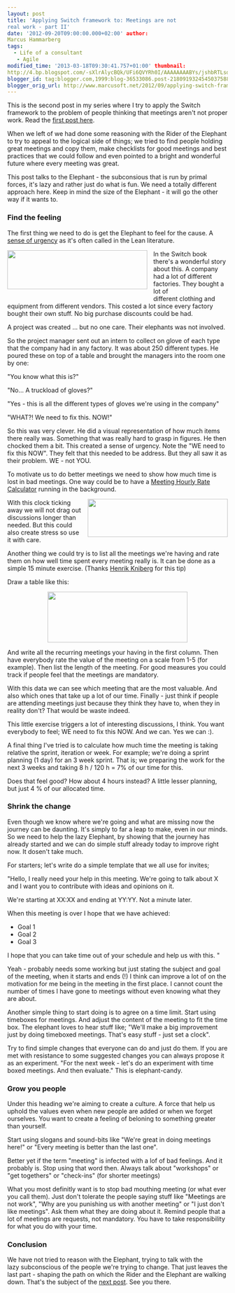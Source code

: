 ```yaml
---
layout: post
title: 'Applying Switch framework to: Meetings are not
real work - part II'
date: '2012-09-20T09:00:00.000+02:00' author:
Marcus Hammarberg
tags:
  - Life of a consultant
   - Agile
modified_time: '2013-03-18T09:30:41.757+01:00' thumbnail:
http://4.bp.blogspot.com/-sXlrAlycBQk/UFi6QVYRh0I/AAAAAAAABYs/jshbRTLsdsc/s72-c/Screen+Shot+2012-09-18+at+20.15.11.png
blogger_id: tag:blogger.com,1999:blog-36533086.post-2180919324545037588
blogger_orig_url: http://www.marcusoft.net/2012/09/applying-switch-framework-to-meetings_20.html
---
```



<div dir="ltr" style="text-align: left;" trbidi="on">


This is the second post in my series where I try to apply the Switch
framework to the problem of people thinking that meetings aren't not
proper work. Read the <a
href="http://www.marcusoft.net/2012/09/applying-switch-framework-to-meetings.html"
target="_blank">first post here</a>.

When we left of we had done some reasoning with the Rider of the
Elephant to try to appeal to the logical side of things; we tried to
find people holding great meetings and copy them, make checklists for
good meetings and best practices that we could follow and even pointed
to a bright and wonderful future where every meeting was great.

This post talks to the Elephant - the subconsious that is run by primal
forces, it's lazy and rather just do what is fun. We need a totally
different approach here. Keep in mind the size of the Elephant - it will
go the other way if it wants to.


### Find the feeling

<div>

The first thing we need to do is get the Elephant to feel for the cause.
A <a
href="http://www.businessinsider.com/where-is-your-sense-of-urgency-take-6-steps-to-get-your-company-moving-2010-10?op=1"
target="_blank">sense of urgency</a> as it's often called in the
Lean literature. 

</div>

<div>



</div>

<div>

<div class="separator" style="clear: both; text-align: center;">

<a
href="http://4.bp.blogspot.com/-sXlrAlycBQk/UFi6QVYRh0I/AAAAAAAABYs/jshbRTLsdsc/s1600/Screen+Shot+2012-09-18+at+20.15.11.png"
data-imageanchor="1"
style="clear: left; float: left; margin-bottom: 1em; margin-right: 1em;"><img
src="http://4.bp.blogspot.com/-sXlrAlycBQk/UFi6QVYRh0I/AAAAAAAABYs/jshbRTLsdsc/s320/Screen+Shot+2012-09-18+at+20.15.11.png"
data-border="0" width="320" height="89" /></a>

</div>

In the Switch book there's a wonderful story about this. A company had a
lot of different factories. They bought a lot of different clothing and
equipment from different vendors. This costed a lot since every factory
bought their own stuff. No big purchase discounts could be had. 

</div>

<div>

A project was created ... but no one care. Their elephants was not
involved. 

</div>

<div>

So the project manager sent out an intern to collect on glove of each
type that the company had in any factory. It was about 250 different
types. He poured these on top of a table and brought the managers into
the room one by one:

</div>

<div>

"You know what this is?"

</div>

<div>

"No... A truckload of gloves?"

</div>

<div>

"Yes - this is all the different types of gloves we're using in the
company"

</div>

<div>

"WHAT?! We need to fix this. NOW!"

</div>

<div>



</div>

<div>

So this was very clever. He did a visual representation of how much
items there really was. Something that was really hard to grasp in
figures. He then chocked them a bit. This created a sense of urgency.
Note the "WE need to fix this NOW". They felt that this needed to be
address. But they all saw it as their problem. WE - not YOU. 

</div>

<div>



</div>

<div>

To motivate us to do better meetings we need to show how much time is
lost in bad meetings. One way could be to have a
<a href="http://www.firstbigstep.net/uploads/MeetingCalc.html"
target="_blank">Meeting Hourly Rate Calculator</a> running in the
background.


</div>

<div class="separator" style="clear: both; text-align: center;">

<a
href="http://4.bp.blogspot.com/-2U92S-zrtpI/UFg0nD1s-VI/AAAAAAAABYU/Qe1StsGZBl4/s1600/Screen+Shot+2012-09-18+at+10.44.45.png"
data-imageanchor="1"
style="clear: right; float: right; margin-bottom: 1em; margin-left: 1em;"><img
src="http://4.bp.blogspot.com/-2U92S-zrtpI/UFg0nD1s-VI/AAAAAAAABYU/Qe1StsGZBl4/s320/Screen+Shot+2012-09-18+at+10.44.45.png"
data-border="0" width="320" height="87" /></a>

</div>

<div>

With this clock ticking away we will not drag out discussions longer
than needed. But this could also create stress so use it with care.

</div>

<div>



</div>

<div>

Another thing we could try is to list all the meetings we're having and
rate them on how well time spent every meeting really is. It can be done
as a simple 15 minute exercise. (Thanks
<a href="http://www.crisp.se/konsulter/henrik-kniberg"
target="_blank">Henrik Kniberg</a> for this tip)

</div>

<div>



</div>

<div>

Draw a table like this:

</div>

<div class="separator" style="clear: both; text-align: center;">

<a
href="http://2.bp.blogspot.com/-j1cUrl117OY/UFg19BEfONI/AAAAAAAABYc/MOY79paxn0w/s1600/Screen+Shot+2012-09-18+at+10.50.48.png"
data-imageanchor="1" style="margin-left: 1em; margin-right: 1em;"><img
src="http://2.bp.blogspot.com/-j1cUrl117OY/UFg19BEfONI/AAAAAAAABYc/MOY79paxn0w/s320/Screen+Shot+2012-09-18+at+10.50.48.png"
data-border="0" width="320" height="116" /></a>

</div>

<div>



</div>

<div>

And write all the recurring meetings your having in the first column.
Then have everybody rate the value of the meeting on a scale from 1-5
(for example). Then list the length of the meeting. For good measures
you could track if people feel that the meetings are mandatory. 

</div>

<div>



</div>

<div>

With this data we can see which meeting that are the most valuable. And
also which ones that take up a lot of our time. Finally - just think if
people are attending meetings just because they think they have to, when
they in reality don't? That would be waste indeed. 

</div>

<div>



</div>

<div>

This little exercise triggers a lot of interesting discussions, I think.
You want everybody to feel; WE need to fix this NOW. And we can. Yes we
can :).

</div>

<div>



</div>

<div>

A final thing I've tried is to calculate how much time the meeting is
taking relative the sprint, iteration or week. For example; we're doing
a sprint planning (1 day) for an 3 week sprint. That is; we preparing
the work for the next 3 weeks and taking 8 h / 120 h = 7% of our time
for this. 

</div>

<div>

Does that feel good? How about 4 hours instead? A little lesser
planning, but just 4 % of our allocated time. 

</div>

### Shrink the change

Even though we know where we're going and what are missing now the
journey can be daunting. It's simply to far a leap to make, even in our
minds. So we need to help the lazy Elephant, by showing that the journey
has already started and we can do simple stuff already today to improve
right now. It dosen't take much.

For starters; let's write do a simple template that we all use for
invites;

"Hello,
I really need your help in this meeting. We're going to talk about X and
I want you to contribute with ideas and opinions on it.

We're starting at XX:XX and ending at YY:YY. Not a minute later.

When this meeting is over I hope that we have achieved:


-   Goal 1
-   Goal 2
-   Goal 3


I hope that you can take time out of your schedule and help us with
this. "

Yeah - probably needs some working but just stating the subject and goal
of the meeting, when it starts and ends (!) I think can improve a lot of
on the motivation for me being in the meeting in the first place. I
cannot count the number of times I have gone to meetings without even
knowing what they are about.

Another simple thing to start doing is to agree on a time limit. Start
using timeboxes for meetings. And adjust the content of the meeting to
fit the time box.
The elephant loves to hear stuff like; "We'll make a big improvement
just by doing timeboxed meetings. That's easy stuff - just set a
clock".

Try to find simple changes that everyone can do and just do them. If you
are met with resistance to some suggested changes you can always propose
it as an experiment. "For the next week - let's do an experiment with
time boxed meetings. And then evaluate." This is elephant-candy.

### Grow you people

Under this heading we're aiming to create a culture. A force that help
us uphold the values even when new people are added or when we forget
ourselves. You want to create a feeling of beloning to something greater
than yourself.

Start using slogans and sound-bits like "We're great in doing meetings
here!" or "Every meeting is better than the last one".

Better yet if the term "meeting" is infected with a lof of bad feelings.
And it probably is. Stop using that word then. Always talk about
"workshops" or "get togethers" or "check-ins" (for shorter meetings)

What you most definitly want is to stop bad mouthing meeting (or what
ever you call them). Just don't tolerate the people saying stuff like
"Meetings are not work", "Why are you punishing us with another meeting"
or "I just don't like meetings". Ask them what they are doing about it.
Remind people that a lot of meetings are requests, not mandatory. You
have to take responsibility for what you do with your time.

### Conclusion

<div>

We have not tried to reason with the Elephant, trying to talk with the
lazy subconscious of the people we're trying to change. That just leaves
the last part - shaping the path on which the Rider and the Elephant are
walking down. That's the subject of the <a
href="http://www.marcusoft.net/2012/09/applying-switch-framework-to-meetings_6992.html"
target="_blank">next post</a>. See you there. 

</div>

</div>
